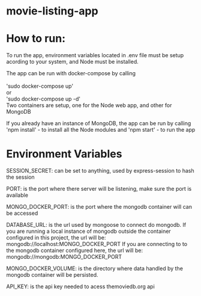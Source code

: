 # movie-listing-app

# How to run:

To run the app, environment variables located in .env file must be setup acording to your system, and Node must be installed.

The app can be run with docker-compose by calling <br>  
                    'sudo docker-compose up' <br>
                                or<br>
                    'sudo docker-compose up -d'<br>
Two containers are setup, one for the Node web app, and other for MongoDB

If you already have an instance of MongoDB, the app can be run by calling
                        'npm install'   - to install all the Node modules
                            and
                        'npm start'     - to run the app

# Environment Variables

SESSION_SECRET: can be set to anything, used by express-session  to hash the session

PORT:   is the port where there server will be listening, make sure the port is available

MONGO_DOCKER_PORT: is the port where the mongodb container will can be accessed

DATABASE_URL: is the url used by mongoose to connect do mongodb.
If you are running a local instance of mongodb outside the container configured in this project, the url will be:
                    mongodb://localhost:MONGO_DOCKER_PORT
If you are connecting to to the mongodb container configured here, the url will be:
                    mongodb://mongodb:MONGO_DOCKER_PORT

MONGO_DOCKER_VOLUME: is the directory where data handled by the mongodb container will be persisted. 

API_KEY: is the api key needed to acess themoviedb.org api
